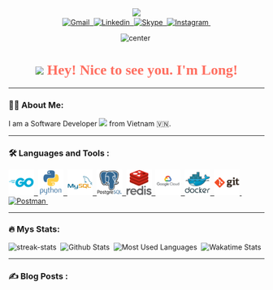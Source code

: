<div id="header" align="center">
  <img src="https://media.giphy.com/media/R03zWv5p1oNSQd91EP/giphy.gif" width="100"/>
</div>

<div id="badges" align="center">
    <a href="mailto:dolong2110@gmail.com? subject=gmail.com">
        <img src="https://img.shields.io/badge/Gmail-D14836?style=for-the-badge&logo=gmail&logoColor=white" alt="Gmail">&nbsp;
    </a>
    <a href="https://www.linkedin.com/in/chaulong2110/">
        <img src="https://img.shields.io/badge/linkedin-%230077B5.svg?style=for-the-badge&logo=linkedin&logoColor=white" alt="Linkedin">&nbsp;
    </a>
    <a href="skype:dolong2110?chat">
        <img src="https://img.shields.io/badge/Skype-%2300AFF0.svg?style=for-the-badge&logo=Skype&logoColor=white" alt="Skype">&nbsp;
    </a>
    <a href="https://www.instagram.com/chaulong98/">
        <img src="https://img.shields.io/badge/Instagram-%23E4405F.svg?style=for-the-badge&logo=Instagram&logoColor=white" alt="Instagram">&nbsp;
    </a>
</div>

<p align="center">
    <img src="https://visitor-badge.glitch.me/badge?page_id=dolong2110.visitor-badge&left_text=Profile%20Views&left_color=blue&right_color=red" alt="center"/>&nbsp;
</p>

<h1 style="font-family:'Comic Sans MS';color:#FF6F61" align="center">
    <img src="https://emojis.slackmojis.com/emojis/images/1531849430/4246/blob-sunglasses.gif?1531849430" width="30"/>
    Hey!  Nice to see you. I'm Long!
</h1>

---

### :man_technologist: About Me:

I am a Software Developer <img src="https://media.giphy.com/media/WUlplcMpOCEmTGBtBW/giphy.gif" width="30"> from Vietnam :vietnam:.

---

### :hammer_and_wrench: Languages and Tools :

<div>
    <a href="https://go.dev/">
        <img src="https://github.com/devicons/devicon/blob/master/icons/go/go-original-wordmark.svg" alt="Go" width="50" height="50">&nbsp;
    </a>
    <a href="https://www.python.org/">
        <img src="https://github.com/devicons/devicon/blob/master/icons/python/python-original-wordmark.svg" alt="Python" width="50" height="50">&nbsp;
    </a>
    <a href="https://www.mysql.com/">
        <img src="https://github.com/devicons/devicon/blob/master/icons/mysql/mysql-original-wordmark.svg" alt="MySQL" width="50" height="50">&nbsp;
    </a>
    <a href="https://www.postgresql.org/">
        <img src="https://github.com/devicons/devicon/blob/master/icons/postgresql/postgresql-original-wordmark.svg" alt="PostgreSQL" width="50" height="50">&nbsp;
    </a>
    <a href="https://redis.io/">
        <img src="https://github.com/devicons/devicon/blob/master/icons/redis/redis-original-wordmark.svg" alt="Redis" width="50" height="50">&nbsp;
    </a>
    <a href="https://cloud.google.com/">
        <img src="https://github.com/devicons/devicon/blob/master/icons/googlecloud/googlecloud-original-wordmark.svg" alt="Google Cloud" width="50" height="50">&nbsp;
    </a>
    <a href="https://www.docker.com/">
        <img src="https://github.com/devicons/devicon/blob/master/icons/docker/docker-original-wordmark.svg" alt="docker" width="50" height="50">&nbsp;
    </a>
    <a href="https://github.com/">
        <img src="https://github.com/devicons/devicon/blob/master/icons/git/git-original-wordmark.svg" alt="Git" width="50" height="50">&nbsp;
    </a>
    <a href="https://www.postman.com/">
        <img src="https://www.vectorlogo.zone/logos/getpostman/getpostman-icon.svg" alt="Postman" width="50" height="50">&nbsp;
    </a>
</div>

---

### :fire: Mys Stats:

<p>
    <img src="https://github-readme-streak-stats.herokuapp.com?user=dolong2110&theme=dracula&background=000000)](https://git.io/streak-stats)" alt="streak-stats">&nbsp;
    <img src="https://github-readme-stats.vercel.app/api?username=dolong2110&show_icons=true&theme=radical" alt="Github Stats">&nbsp;
    <img src="https://github-readme-stats.vercel.app/api/top-langs/?username=dolong2110&hide=Jupyter%20Notebook&layout=compact" alt="Most Used Languages">&nbsp;
    <img src="https://github-readme-stats.vercel.app/api/wakatime?username=@dolong2110" alt="Wakatime Stats">&nbsp;
</p>

---

### :writing_hand: Blog Posts :